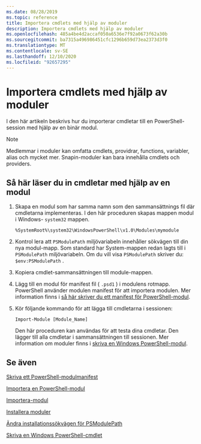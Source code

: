 ```yaml
---
ms.date: 08/28/2019
ms.topic: reference
title: Importera cmdlets med hjälp av moduler
description: Importera cmdlets med hjälp av moduler
ms.openlocfilehash: 485a4be4d2accaf050a6536e7f92a0673f62a30b
ms.sourcegitcommit: ba7315a496986451cfc1296b659d73ea2373d3f0
ms.translationtype: MT
ms.contentlocale: sv-SE
ms.lasthandoff: 12/10/2020
ms.locfileid: "92657295"
---
```

# <a name="how-to-import-cmdlets-using-modules"></a>Importera cmdlets med hjälp av moduler

I den här artikeln beskrivs hur du importerar cmdletar till en PowerShell-session med hjälp av en binär modul.

> [!NOTE]
> Medlemmar i moduler kan omfatta cmdlets, providrar, functions, variabler, alias och mycket mer. Snapin-moduler kan bara innehålla cmdlets och providers.

## <a name="how-to-load-cmdlets-using-a-module"></a>Så här läser du in cmdletar med hjälp av en modul

1. Skapa en modul som har samma namn som den sammansättnings fil där cmdletarna implementeras. I den här proceduren skapas mappen modul i Windows- `system32` mappen.

   `%SystemRoot%\system32\WindowsPowerShell\v1.0\Modules\mymodule`

1. Kontrol lera att `PSModulePath` miljövariabeln innehåller sökvägen till din nya modul-mapp. Som standard har System-mappen redan lagts till i `PSModulePath` miljövariabeln. Om du vill visa `PSModulePath` skriver du: `$env:PSModulePath` .

1. Kopiera cmdlet-sammansättningen till module-mappen.

1. Lägg till en modul för manifest fil ( `.psd1` ) i modulens rotmapp. PowerShell använder modulen manifest för att importera modulen. Mer information finns i [så här skriver du ett manifest för PowerShell-modul](../module/how-to-write-a-powershell-module-manifest.md).

1. Kör följande kommando för att lägga till cmdletarna i sessionen:

   `Import-Module [Module_Name]`

   Den här proceduren kan användas för att testa dina cmdletar. Den lägger till alla cmdletar i sammansättningen till sessionen. Mer information om moduler finns i [skriva en Windows PowerShell-modul](../module/writing-a-windows-powershell-module.md).

## <a name="see-also"></a>Se även

[Skriva ett PowerShell-modulmanifest](../module/how-to-write-a-powershell-module-manifest.md)

[Importera en PowerShell-modul](../module/importing-a-powershell-module.md)

[Importera-modul](/powershell/module/Microsoft.PowerShell.Core/Import-Module)

[Installera moduler](../module/installing-a-powershell-module.md)

[Ändra installationssökvägen för PSModulePath](../module/modifying-the-psmodulepath-installation-path.md)

[Skriva en Windows PowerShell-cmdlet](../cmdlet/cmdlet-overview.md)
